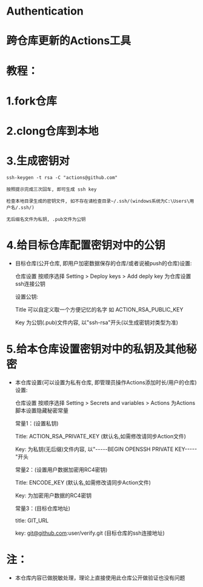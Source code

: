<h1>Authentication</h1>
<h1>跨仓库更新的Actions工具</h1>

# 教程：

# 1.fork仓库

# 2.clong仓库到本地

# 3.生成密钥对
    ssh-keygen -t rsa -C "actions@github.com"

    按照提示完成三次回车, 即可生成 ssh key

    检查本地目录生成的密钥文件, 如不存在请检查目录~/.ssh/(windows系统为C:\Users\用户名/.ssh/)

    无后缀名文件为私钥, .pub文件为公钥

# 4.给目标仓库配置密钥对中的公钥
- 目标仓库(公开仓库, 即用户加密数据保存的仓库/或者说被push的仓库)设置:

    仓库设置 按顺序选择 Setting > Deploy keys > Add deply key 为仓库设置ssh连接公钥


    设置公钥:

    Title 可以自定义取一个方便记忆的名字 如 ACTION_RSA_PUBLIC_KEY

    Key 为公钥(.pub)文件内容, 以"ssh-rsa"开头(以生成密钥对类型为准)

# 5.给本仓库设置密钥对中的私钥及其他秘密
- 本仓库设置(可以设置为私有仓库, 即管理员操作Actions添加时长/用户的仓库)设置:

    仓库设置 按顺序选择 Setting > Secrets and variables > Actions 为Actions脚本设置隐藏秘密常量


    常量1：(设置私钥)

    Title: ACTION_RSA_PRIVATE_KEY (默认名,如需修改请同步Action文件)

    Key: 为私钥(无后缀)文件内容, 以"-----BEGIN OPENSSH PRIVATE KEY-----"开头


    常量2：(设置用户数据加密用RC4密钥)

    Title: ENCODE_KEY (默认名,如需修改请同步Action文件)

    Key: 为加密用户数据的RC4密钥


    常量3：(目标仓库地址)

    title: GIT_URL

    key: git@github.com:user/verify.git (目标仓库的ssh连接地址)

# 注：

- 本仓库内容已做脱敏处理，理论上直接使用此仓库公开做验证也没有问题